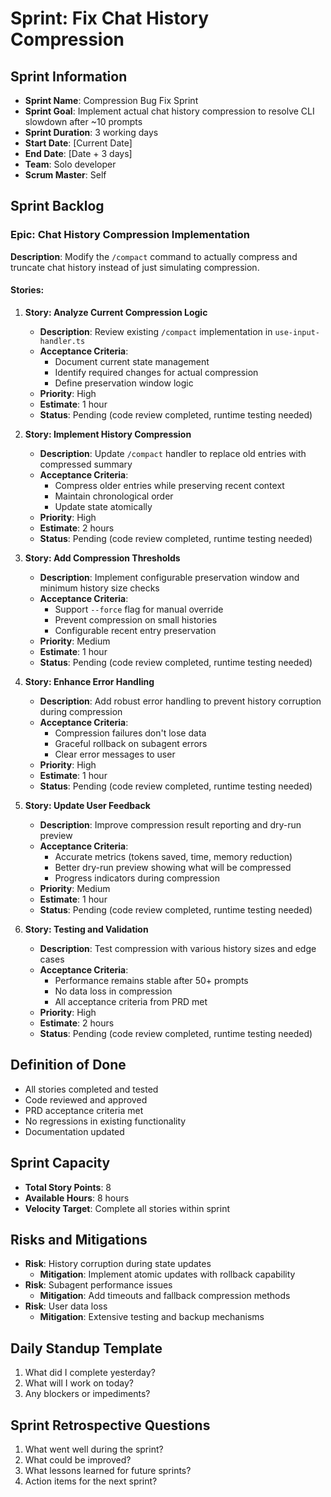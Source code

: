 # Sprint: Fix Chat History Compression

## Sprint Information
- **Sprint Name**: Compression Bug Fix Sprint
- **Sprint Goal**: Implement actual chat history compression to resolve CLI slowdown after ~10 prompts
- **Sprint Duration**: 3 working days
- **Start Date**: [Current Date]
- **End Date**: [Date + 3 days]
- **Team**: Solo developer
- **Scrum Master**: Self

## Sprint Backlog

### Epic: Chat History Compression Implementation
**Description**: Modify the `/compact` command to actually compress and truncate chat history instead of just simulating compression.

#### Stories:
1. **Story: Analyze Current Compression Logic**
   - **Description**: Review existing `/compact` implementation in `use-input-handler.ts`
   - **Acceptance Criteria**:
     - Document current state management
     - Identify required changes for actual compression
     - Define preservation window logic
   - **Priority**: High
   - **Estimate**: 1 hour
   - **Status**: Pending (code review completed, runtime testing needed)

2. **Story: Implement History Compression**
   - **Description**: Update `/compact` handler to replace old entries with compressed summary
   - **Acceptance Criteria**:
     - Compress older entries while preserving recent context
     - Maintain chronological order
     - Update state atomically
   - **Priority**: High
   - **Estimate**: 2 hours
   - **Status**: Pending (code review completed, runtime testing needed)

3. **Story: Add Compression Thresholds**
   - **Description**: Implement configurable preservation window and minimum history size checks
   - **Acceptance Criteria**:
     - Support `--force` flag for manual override
     - Prevent compression on small histories
     - Configurable recent entry preservation
   - **Priority**: Medium
   - **Estimate**: 1 hour
   - **Status**: Pending (code review completed, runtime testing needed)

4. **Story: Enhance Error Handling**
   - **Description**: Add robust error handling to prevent history corruption during compression
   - **Acceptance Criteria**:
     - Compression failures don't lose data
     - Graceful rollback on subagent errors
     - Clear error messages to user
   - **Priority**: High
   - **Estimate**: 1 hour
   - **Status**: Pending (code review completed, runtime testing needed)

5. **Story: Update User Feedback**
   - **Description**: Improve compression result reporting and dry-run preview
   - **Acceptance Criteria**:
     - Accurate metrics (tokens saved, time, memory reduction)
     - Better dry-run preview showing what will be compressed
     - Progress indicators during compression
   - **Priority**: Medium
   - **Estimate**: 1 hour
   - **Status**: Pending (code review completed, runtime testing needed)

6. **Story: Testing and Validation**
   - **Description**: Test compression with various history sizes and edge cases
   - **Acceptance Criteria**:
     - Performance remains stable after 50+ prompts
     - No data loss in compression
     - All acceptance criteria from PRD met
   - **Priority**: High
   - **Estimate**: 2 hours
   - **Status**: Pending (code review completed, runtime testing needed)

## Definition of Done
- All stories completed and tested
- Code reviewed and approved
- PRD acceptance criteria met
- No regressions in existing functionality
- Documentation updated

## Sprint Capacity
- **Total Story Points**: 8
- **Available Hours**: 8 hours
- **Velocity Target**: Complete all stories within sprint

## Risks and Mitigations
- **Risk**: History corruption during state updates
  - **Mitigation**: Implement atomic updates with rollback capability
- **Risk**: Subagent performance issues
  - **Mitigation**: Add timeouts and fallback compression methods
- **Risk**: User data loss
  - **Mitigation**: Extensive testing and backup mechanisms

## Daily Standup Template
1. What did I complete yesterday?
2. What will I work on today?
3. Any blockers or impediments?

## Sprint Retrospective Questions
1. What went well during the sprint?
2. What could be improved?
3. What lessons learned for future sprints?
4. Action items for the next sprint?